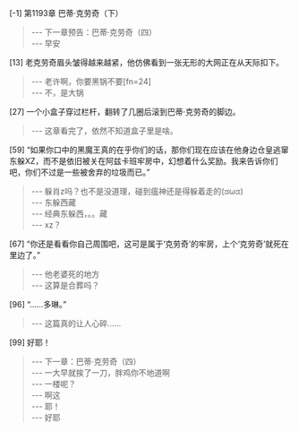 
[-1] 第1193章 巴蒂·克劳奇（下）
>--- 下一章预告：巴蒂·克劳奇（四）<br>
>--- 早安<br>

[13] 老克劳奇眉头皱得越来越紧，他仿佛看到一张无形的大网正在从天际扣下。
>--- 老许啊，你要黑锅不要[fn=24]<br>
>--- 不，是大锅<br>

[27] 一个小盒子穿过栏杆，翻转了几圈后滚到巴蒂·克劳奇的脚边。
>--- 这章看完了，依然不知道盒子里是啥。<br>

[59] “如果你口中的黑魔王真的在乎你们的话，那你们现在应该在他身边仓皇逃窜东躲XZ，而不是依旧被关在阿兹卡班牢房中，幻想着什么奖励。我来告诉你们吧，你们不过是一些被舍弃的垃圾而已。”
>--- 躲肖z吗？也不是没道理，碰到瘟神还是得躲着走的(ಡωಡ)<br>
>--- 东躲西藏<br>
>--- 经典东躲西，。。藏<br>
>--- xz？<br>

[67] “你还是看看你自己周围吧，这可是属于‘克劳奇’的牢房，上个‘克劳奇’就死在里边了。”
>--- 他老婆死的地方<br>
>--- 这算是合葬吗？<br>

[96] “……多琳。”
>--- 这篇真的让人心碎……<br>

[99] 好耶！
>--- 下一章：巴蒂·克劳奇（四）<br>
>--- 一大早就挨了一刀，胖鸡你不地道啊<br>
>--- 一楼呢？<br>
>--- 啊这<br>
>--- 耶！<br>
>--- 好耶<br>

